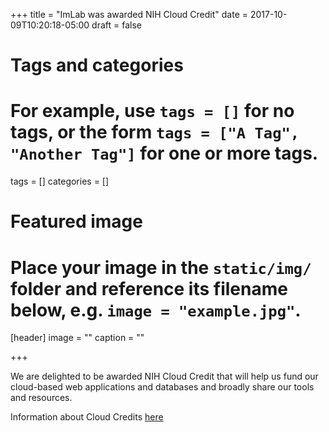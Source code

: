 +++
title = "ImLab was awarded NIH Cloud Credit"
date = 2017-10-09T10:20:18-05:00
draft = false

# Tags and categories
# For example, use `tags = []` for no tags, or the form `tags = ["A Tag", "Another Tag"]` for one or more tags.
tags = []
categories = []

# Featured image
# Place your image in the `static/img/` folder and reference its filename below, e.g. `image = "example.jpg"`.
[header]
image = ""
caption = ""

+++

We are delighted to be awarded NIH Cloud Credit that will help us fund our cloud-based web applications and databases and broadly share our tools and resources.

Information about Cloud Credits [here](https://commonfund.nih.gov/bd2k/cloudcredits)

